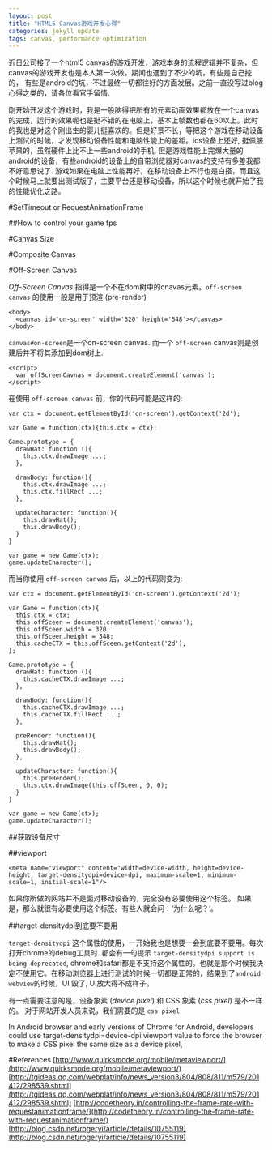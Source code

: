 ```yaml
---
layout: post
title: "HTML5 Canvas游戏开发心得"
categories: jekyll update
tags: canvas, performance optimization
---
```


近日公司接了一个html5 canvas的游戏开发，游戏本身的流程逻辑并不复杂，但canvas的游戏开发也是本人第一次做，期间也遇到了不少的坑，有些是自己挖的， 有些是android的坑，不过最终一切都往好的方面发展。之前一直没写过blog心得之类的，请各位看官手留情.

刚开始开发这个游戏时，我是一股脑得把所有的元素动画效果都放在一个canvas的完成，运行的效果呢也是挺不错的在电脑上，基本上帧数也都在60以上。此时的我也是对这个刚出生的婴儿挺喜欢的。但是好景不长，等把这个游戏在移动设备上测试的时候，才发现移动设备性能和电脑性能上的差距。ios设备上还好, 挺佩服苹果的，虽然硬件上比不上一些android的手机, 但是游戏性能上完爆大量的android的设备，有些android的设备上的自带浏览器对canvas的支持有多差我都不好意思说了. 游戏如果在电脑上性能再好，在移动设备上不行也是白搭，而且这个时候马上就要出测试版了，主要平台还是移动设备，所以这个时候也就开始了我的性能优化之路。

#SetTimeout or RequestAnimationFrame

##How to control your game fps

#Canvas Size

#Composite Canvas


#Off-Screen Canvas

*Off-Screen Canvas* 指得是一个不在dom树中的cnavas元素。`off-screen canvas` 的使用一般是用于预渲 (pre-render)

    <body>
      <canvas id='on-screen' width='320' height='548'></canvas>
    </body>

`canvas#on-screen`是一个on-screen canvas. 而一个 `off-screen` canvas则是创建后并不将其添加到dom树上.

    <script>
      var offScreenCavnas = document.createElement('canvas');
    </script>

在使用 `off-screen canvas` 前，你的代码可能是这样的:

    var ctx = document.getElementById('on-screen').getContext('2d');

    var Game = function(ctx){this.ctx = ctx};

    Game.prototype = {
      drawHat: function (){
        this.ctx.drawImage ...;
      },

      drawBody: function(){
        this.ctx.drawImage ...;
        this.ctx.fillRect ...;
      },

      updateCharacter: function(){
        this.drawHat();
        this.drawBody();
      }
    }

    var game = new Game(ctx);
    game.updateCharacter();


而当你使用 `off-screen canvas` 后，以上的代码则变为:

    var ctx = document.getElementById('on-screen').getContext('2d');

    var Game = function(ctx){
      this.ctx = ctx;
      this.offSceen = document.createElement('canvas');
      this.offSceen.width = 320;
      this.offSceen.height = 548;
      this.cacheCTX = this.offSceen.getContext('2d');
    };

    Game.prototype = {
      drawHat: function (){
        this.cacheCTX.drawImage ...;
      },

      drawBody: function(){
        this.cacheCTX.drawImage ...;
        this.cacheCTX.fillRect ...;
      },

      preRender: function(){
        this.drawHat();
        this.drawBody();
      },

      updateCharacter: function(){
        this.preRender();
        this.ctx.drawImage(this.offSceen, 0, 0);
      }
    }

    var game = new Game(ctx);
    game.updateCharacter();


##获取设备尺寸

##viewport

    <meta name="viewport" content="width=device-width, height=device-height, target-densitydpi=device-dpi, maximum-scale=1, minimum-scale=1, initial-scale=1"/>

如果你所做的网站并不是面对移动设备的，完全没有必要使用这个标签。 如果是，那么就很有必要使用这个标签。有些人就会问：‘为什么呢？‘。

##target-densitydpi到底要不要用

`target-densitydpi` 这个属性的使用，一开始我也是想要一会到底要不要用。每次打开chrome的debug工具时. 都会有一句提示 `target-densitydpi support is being deprecated`, chrome和safari都是不支持这个属性的。也就是那个时候我决定不使用它。在移动浏览器上进行测试的时候一切都是正常的，结果到了`android webview`的时候，UI 毁了, UI放大得不成样子。

有一点需要注意的是，设备象素 (*device pixel*) 和 CSS 象素 (*css pixel*) 是不一样的。 对于网站开发人员来说，我们需要的是 `css pixel`

In Android browser and early versions of Chrome for Android, developers could use target-densitydpi=device-dpi viewport value to force the browser to make a CSS pixel the same size as a device pixel,

#References
[http://www.quirksmode.org/mobile/metaviewport/](http://www.quirksmode.org/mobile/metaviewport/)
[http://tgideas.qq.com/webplat/info/news_version3/804/808/811/m579/201412/298539.shtml](http://tgideas.qq.com/webplat/info/news_version3/804/808/811/m579/201412/298539.shtml)
[http://codetheory.in/controlling-the-frame-rate-with-requestanimationframe/](http://codetheory.in/controlling-the-frame-rate-with-requestanimationframe/)
[http://blog.csdn.net/rogeryi/article/details/10755119](http://blog.csdn.net/rogeryi/article/details/10755119)
